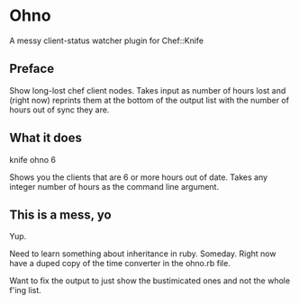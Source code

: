 # Ohno

A messy client-status watcher plugin for Chef::Knife

## Preface

Show long-lost chef client nodes.  Takes input as number of hours lost and 
(right now) reprints them at the bottom of the output list with the number
of hours out of sync they are.

## What it does

knife ohno 6

Shows you the clients that are 6 or more hours out of date.  Takes any integer number
of hours as the command line argument.


## This is a mess, yo
Yup.

Need to learn something about inheritance in ruby. Someday. Right now have a duped copy of the time converter in the ohno.rb file.

Want to fix the output to just show the bustimicated ones and not the whole f'ing list.
